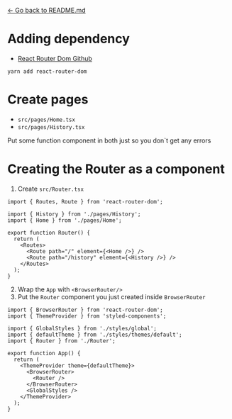 [← Go back to README.md](/README.md#my-notes)

# Adding dependency

- [React Router Dom Github](https://github.com/remix-run/react-router#readme)

```
yarn add react-router-dom
```

# Create pages

- `src/pages/Home.tsx`
- `src/pages/History.tsx`

Put some function component in both just so you don`t get any errors

# Creating the Router as a component

1. Create `src/Router.tsx`

```tsx
import { Routes, Route } from 'react-router-dom';

import { History } from './pages/History';
import { Home } from './pages/Home';

export function Router() {
  return (
    <Routes>
      <Route path="/" element={<Home />} />
      <Route path="/history" element={<History />} />
    </Routes>
  );
}
```

2. Wrap the `App` with `<BrowserRouter/>`
3. Put the `Router` component you just created inside `BrowserRouter`

```tsx
import { BrowserRouter } from 'react-router-dom';
import { ThemeProvider } from 'styled-components';

import { GlobalStyles } from './styles/global';
import { defaultTheme } from './styles/themes/default';
import { Router } from './Router';

export function App() {
  return (
    <ThemeProvider theme={defaultTheme}>
      <BrowserRouter>
        <Router />
      </BrowserRouter>
      <GlobalStyles />
    </ThemeProvider>
  );
}
```
